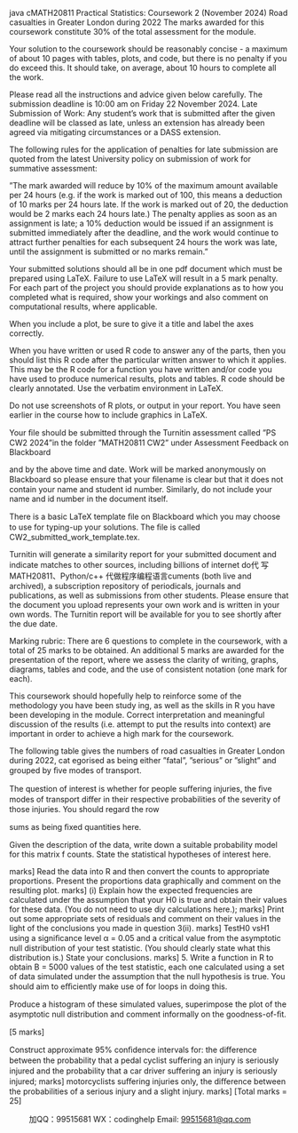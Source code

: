 java cMATH20811 Practical Statistics: Coursework 2
(November 2024)
Road casualties in Greater London during 2022
The marks awarded for this coursework constitute 30% of the total assessment for the module.

Your solution to the coursework should be reasonably concise - a maximum of about 10 pages with tables, plots, and code, but there is no penalty if you do exceed this. It should take, on average, about 10 hours to complete all the work.

Please read all the instructions and advice given below carefully. The submission deadline is 10:00 am on Friday 22 November 2024. Late Submission of Work: Any student’s work that is submitted after the given deadline will be classed as late, unless an extension has already been agreed via mitigating circumstances or a DASS extension.

The following rules for the application of penalties for late submission are quoted from the latest University policy on submission of work for summative assessment:

”The mark awarded will reduce by 10% of the maximum amount available per 24 hours (e.g. if the work is marked out of 100, this means a deduction of 10 marks per 24 hours late. If the work is marked out of 20, the deduction would be 2 marks each 24 hours late.) The penalty applies as soon as an assignment is late; a 10% deduction would be issued if an assignment is submitted immediately after the deadline, and the work would continue to attract further penalties for each subsequent 24 hours the work was late, until the assignment is submitted or no marks remain.”

Your submitted solutions should all be in one pdf document which must be prepared using LaTeX. Failure to use LaTeX will result in a 5 mark penalty.
For each part of the project you should provide explanations as to how you completed what is required, show your workings and also comment on computational results, where applicable.

When you include a plot, be sure to give it a title and label the axes correctly.

When you have written or used R code to answer any of the parts, then you should list this R code after the particular written answer to which it applies. This may be the
R code for a function you have written and/or code you have used to produce numerical results, plots and tables. R code should be clearly annotated. Use the verbatim environment in LaTeX.

Do not use screenshots of R plots, or output in your report. You have seen earlier in the course how to include graphics in LaTeX.

Your ﬁle should be submitted through the Turnitin assessment called ”PS CW2 2024”in the folder ”MATH20811 CW2” under Assessment  Feedback on Blackboard

and by the above time and date. Work will be marked anonymously on Blackboard so please ensure that your ﬁlename is clear but that it does not contain your name and student id number. Similarly, do not include your name and id number in the document itself.

There is a basic LaTeX template ﬁle on Blackboard which you may choose to use for typing-up your solutions. The ﬁle is called CW2_submitted_work_template.tex.

Turnitin will generate a similarity report for your submitted document and indicate matches to other sources, including billions of internet do代 写MATH20811、Python/c++
代做程序编程语言cuments (both live and archived), a subscription repository of periodicals, journals and publications, as well as submissions from other students. Please ensure that the document you upload represents your own work and is written in your own words. The Turnitin report will be available for you to see shortly after the due date.

Marking rubric: There are 6 questions to complete in the coursework, with a total of 25 marks to be obtained. An additional 5 marks are awarded for the presentation of the report, where we assess the clarity of writing, graphs, diagrams, tables and code, and the use of consistent notation (one mark for each).

This coursework should hopefully help to reinforce some of the methodology you have been study ing, as well as the skills in R you have been developing in the module. Correct interpretation and meaningful discussion of the results (i.e. attempt to put the results into context) are important in order to achieve a high mark for the coursework.

The following table gives the numbers of road casualties in Greater London during 2022, cat egorised as being either ”fatal”, ”serious” or ”slight” and grouped by ﬁve modes of transport.


The question of interest is whether for people suﬀering injuries, the ﬁve modes of transport diﬀer in their respective probabilities of the severity of those injuries. You should regard the row

sums as being ﬁxed quantities here.

Given the description of the data, write down a suitable probability model for this matrix
f counts.
State the statistical hypotheses of interest here.

marks]
Read the data into R and then convert the counts to appropriate proportions. Present the proportions data graphically and comment on the resulting plot.
marks]
(i) Explain how the expected frequencies are calculated under the assumption that your H0
is true and obtain their values for these data. (You do not need to use diy calculations here.);
marks]
Print out some appropriate sets of residuals and comment on their values in the light of the conclusions you made in question 3(ii).
marks]
TestH0 vsH1 using a signiﬁcance level α = 0.05 and a critical value from the asymptotic null distribution of your test statistic. (You should clearly state what this distribution is.) State your conclusions.
marks]
5. Write a function in R to obtain B = 5000 values of the test statistic, each one calculated using a set of data simulated under the assumption that the null hypothesis is true. You should aim to eﬃciently make use of for loops in doing this.

Produce a histogram of these simulated values, superimpose the plot of the asymptotic null distribution and comment informally on the goodness-of-ﬁt.

[5 marks]

Construct approximate 95% conﬁdence intervals for:
the diﬀerence between the probability that a pedal cyclist suﬀering an injury is seriously injured and the probability that a car driver suﬀering an injury is seriously injured;
marks]
motorcyclists suﬀering injuries only, the diﬀerence between the probabilities of a serious injury and a slight injury.
marks]
[Total marks = 25]

         
加QQ：99515681  WX：codinghelp  Email: 99515681@qq.com
